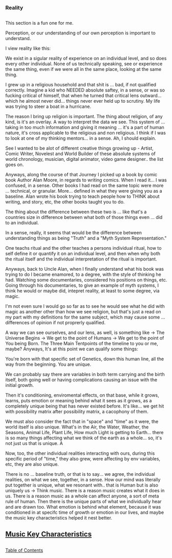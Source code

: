 ### Reality
##

This section is a fun one for me. 

Perception, or our understanding of our own perception is important to understand. 

I view reality like this: 

We exist in a sigular reality of experience on an individual level, and so does every other individual. None of us technically speaking, see or experience the same thing, even if we were all in the same place, looking at the same thing. 

I grew up in a religious household and that shit is ... bad, if not qualified correctly. Imagine a kid who NEEDED absolute saftey, in a sense, or was so fucking critical of himself, that when he turned that critical lens outward... which he almost never did... things never ever held up to scrutiny. My life was trying to steer a boat in a hurricane.

The reason I bring up religion is important. The thing about religion, of any kind, is it's an overlay. A way to interpret the data we see. This system of ... taking in too much information and giving it meaning ... it's a part of human nature, it's cross applicable to the religious and non religious. I think if I was to look at one of my thinking mentors... in a sense. Ah, I should explain. 

See I wanted to be alot of different creative things growing up - Artist, Comic Writer, Novelest and World Builder of these absolute systems of world chronology, musician, digital animator, video game designer.. the list goes on. 

Anyways, along the course of that Journey I picked up a book by comic book Author Alan Moore, in regards to writing comics. When I read it... I was confused, in a sense. Other books I had read on the same topic were more ... technical, or granular. More... defined in what they were giving you as a baseline. Alan wrote his book trying to teach people how to THINK about writing, and story, etc, the other books taught you to do. 

The thing about the difference between these two is ... like that's a countries size in difference between what both of those things even ... did to an individual. 

In a sense, really, it seems that would be the difference between understanding things as being "Truth" and a "Myth System Representation." 

One teachs ritual and the other teaches a persons individual ritual, how to self define it or quantify it on an individual level, and then when why both the ritual itself and the individual interpretation of the ritual is important. 

Anyways, back to Uncle Alan, when I finally understand what his book was trying to do I became enamored, to a degree, with the style of thinking he had. Watching some documentaries, considered his positions on things, etc. Going through his documentaries, to give an example of myth systems, I think he would or maybe did, intepret reality, at least to some degree, via magic. 

I'm not even sure I would go so far as to see he would see what he did with magic as another other than how we see religion, but that's just a read on my part with my definitions for the same subject, which may cause some ... differences of opinion if not proprerly qualified. 

A way we can see ourselves, and our lens, as well, is something like -> The Universe Begins -> We get to the point of Humans -> We get to the point of You being Born. The Three Main Tentpoints of the timeline to you or me, maybe? Anyways, It's at this point we can qualify some things: 

You're born with that specific set of Genetics, down this human line, all the way from the beginning. You are unique. 

We can probably say there are variables in both term carrying and the birth itself, both going well or having complications causing an issue with the initial growth. 

Then it's conditioning, enviromental effects, on that base, while it grows, learns, puts emotion or meaning behind what it sees as it grows, as a completely unique being that has never existed before. It's like... we get hit with possibility matrix after possibility matrix, a cacophony of them. 

We must also consider the fact that in "space" and "time" as it were, the world itself is also unique. What's in the Air, the Water, Weather, the Seasons, Animal Life, Plant Life, How much Light is getting to Earth... there is so many things affecting what we think of the earth as a whole... so, it's not just us that is unique. A

Now, too, the other individual realities interacting with ours, during this specific period of "time," they also grew, were affecting by env variables, etc, they are also unique. 

There is no ... baseline truth, or that is to say... we agree, the individual realities, on what we see, together, in a sense. How our mind was literally put together is unique, what we resonant with.. that is Human but is also uniquely us -> Think music. There is a reason music creates what it does in us. There is a reason music as a whole can affect anyone, a sort of meta rule of human. Then there is the unique parts of what we individually hear and are drawn too. What emotion is behind what element, because it was conditioned in at specifc time of growth or emotion in our lives, and maybe the music key characteristics helped it nest better. 

[Music Key Characteristics](https://ledgernote.com/blog/interesting/musical-key-characteristics-emotions/)
- 





##
[Table of Contents](https://github.com/mycroftwilde/devil-steps-in-a-myth-system/tree/main/ref_guide)
